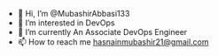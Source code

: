 - 👋 Hi, I’m @MubashirAbbasi133
- 👀 I’m interested in DevOps 
- 🌱 I’m currently An Associate DevOps Engineer
- 📫 How to reach me hasnainmubashir21@gmail.com

<!---
MubashirAbbasi133/MubashirAbbasi133 is a ✨ special ✨ repository because its `README.md` (this file) appears on your GitHub profile.
You can click the Preview link to take a look at your changes.
--->
